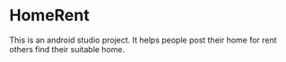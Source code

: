 # HomeRent
This is an android studio project. It helps people post their home for rent others find their suitable home.<br>

